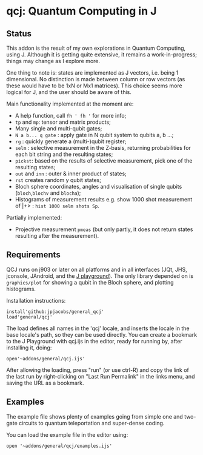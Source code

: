 # qcj: Quantum Computing in J

## Status
This addon is the result of my own explorations in Quantum Computing, using J.
Although it is getting quite extensive, it remains a work-in-progress; things may change as I explore more.

One thing to note is: states are implemented as J vectors, i.e. being 1 dimensional. No distinction is made between column or row vectors (as these would have to be 1xN or Mx1 matrices). This choice seems more logical for J, and the user should be aware of this.

Main functionality implemented at the moment are:

- A help function, call `fh ' fh '` for more info;
- `tp` and `mp`: tensor and matrix products;
- Many single and multi-qubit gates;
- `N a b... q gate` : apply gate in N qubit system to qubits a, b ...; 
- `rg` : quickly generate a (multi-)qubit register;
- `selm` : selective measurement in the Z-basis, returning probabilities for each bit string and the resulting states;
- `pickst`: based on the results of selective measurement, pick one of the resulting states;
- `out` and `inn` : outer & inner product of states;
- `rst` creates random y qubit states;
- Bloch sphere coordinates, angles and visualisation of single qubits (`bloch`,`blochv` and `blocha`);
- Histograms of measurement results e.g. show 1000 shot measurement of |+> : `hist 1000 selm shots Sp`.

Partially implemented:
- Projective measurement `pmeas` (but only partly, it does not return states resulting after the measurement).

## Requirements
QCJ runs on j903 or later on all platforms and in all interfaces (JQt, JHS, jconsole, JAndroid, and the [J playground](https://jsoftware.github.io/j-playground/bin/html2/#base64=aW5zdGFsbCdnaXRodWI6anBqYWNvYnMvZ2VuZXJhbF9xY2onCmxvYWQnZ2VuZXJhbC9xY2onCmxvYWRkICdhZGRvbnMvZ2VuZXJhbC9xY2ovZXhhbXBsZXMuaWpzJw==)).
The only library depended on is `graphics/plot` for showing a qubit in the Bloch sphere, and plotting histograms.

Installation instructions:

    install'github:jpjacobs/general_qcj'
    load'general/qcj'

The load defines all names in the 'qcj' locale, and inserts the locale in the base locale's path, so they can be used directly.
You can create a bookmark to the J Playground with qcj.ijs in the editor, ready for running by, after installing it, doing:

    open'~addons/general/qcj.ijs'

After allowing the loading, press "run" (or use ctrl-R) and copy the link of the last run by right-clicking on "Last Run Permalink" in the links menu, and saving the URL as a bookmark.

## Examples
The example file shows plenty of examples going from simple one and two-gate circuits to quantum teleportation and super-dense coding.

You can load the example file in the editor using:

    open '~addons/general/qcj/examples.ijs'
